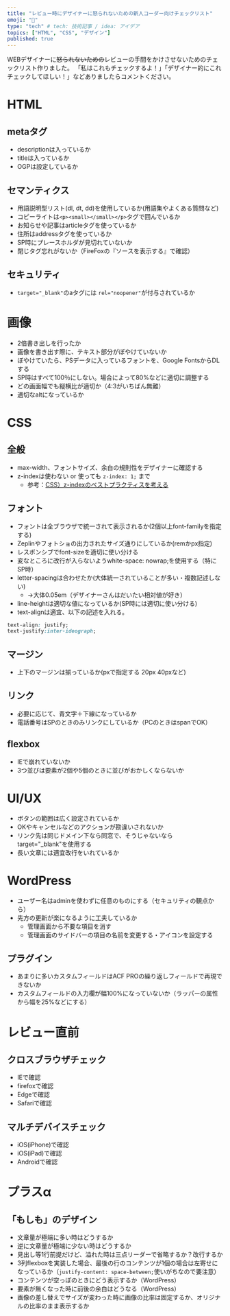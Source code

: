 ```yaml
---
title: "レビュー時にデザイナーに怒られないための新人コーダー向けチェックリスト"
emoji: "🔖"
type: "tech" # tech: 技術記事 / idea: アイデア
topics: ["HTML", "CSS", "デザイン"]
published: true
---
```

WEBデザイナーに~~怒られないための~~レビューの手間をかけさせないためのチェックリスト作りました。
「私はこれもチェックするよ！」「デザイナー的にこれチェックしてほしい！」などありましたらコメントください。

# HTML
## metaタグ
- descriptionは入っているか
- titleは入っているか
- OGPは設定しているか

## セマンティクス
- 用語説明型リスト(dl, dt, dd)を使用しているか(用語集やよくある質問など)
- コピーライトは`<p><small></small></p>`タグで囲んでいるか
- お知らせや記事はarticleタグを使っているか
- 住所はaddressタグを使っているか
- SP時にプレースホルダが見切れていないか
- 閉じタグ忘れがないか（FireFoxの『ソースを表示する』で確認）

## セキュリティ
- `target="_blank"`のaタグには `rel="noopener"`が付与されているか

# 画像
- 2倍書き出しを行ったか
- 画像を書き出す際に、テキスト部分がぼやけていないか
- ぼやけていたら、PSデータに入っているフォントを、Google FontsからDLする
- SP時はすべて100％にしない。場合によって80%などに適切に調整する
- どの画面幅でも縦横比が適切か（4:3がいちばん無難）
- 適切なaltになっているか

# CSS
## 全般
- max-width、フォントサイズ、余白の規則性をデザイナーに確認する
- z-indexは使わない or 使っても `z-index: 1;` まで
    - 参考：[CSS）z-indexのベストプラクティスを考える](https://zenn.dev/catnose99/articles/2f1be29dd203c10dff01)

## フォント
- フォントは全ブラウザで統一されて表示されるか(2個以上font-familyを指定する)
- Zeplinやフォトショの出力されたサイズ通りにしているか(remかpx指定)
- レスポンシブでfont-sizeを適切に使い分ける
- 変なところに改行が入らないようwhite-space: nowrap;を使用する（特にSP時）
- letter-spacingは合わせたか(大体統一されていることが多い・複数記述しない)
	- →大体0.05em（デザイナーさんはだいたい相対値が好き）
- line-heightは適切な値になっているか(SP時には適切に使い分ける)
- text-alignは適宜、以下の記述を入れる。
```css
text-align: justify;
text-justify:inter-ideograph;
```

## マージン
- 上下のマージンは揃っているか(pxで指定する 20px 40pxなど)

## リンク
- 必要に応じて、青文字＋下線になっているか
- 電話番号はSPのときのみリンクにしているか（PCのときはspanでOK）

## flexbox
- IEで崩れていないか
- 3つ並びは要素が2個や5個のときに並びがおかしくならないか

# UI/UX
- ボタンの範囲は広く設定されているか
- OKやキャンセルなどのアクションが勘違いされないか
- リンク先は同じドメイン下なら同窓で、そうじゃないならtarget="_blank"を使用する
- 長い文章には適宜改行をいれているか

# WordPress
- ユーザー名はadminを使わずに任意のものにする（セキュリティの観点から）
- 先方の更新が楽になるように工夫しているか
	- 管理画面から不要な項目を消す
	- 管理画面のサイドバーの項目の名前を変更する・アイコンを設定する

## プラグイン
- あまりに多いカスタムフィールドはACF PROの繰り返しフィールドで再現できないか
- カスタムフィールドの入力欄が幅100%になっていないか（ラッパーの属性から幅を25%などにする）

# レビュー直前
## クロスブラウザチェック
- IEで確認
- firefoxで確認
- Edgeで確認
- Safariで確認
## マルチデバイスチェック
- iOS(iPhone)で確認
- iOS(iPad)で確認
- Androidで確認

# プラスα
## 「もしも」のデザイン
- 文章量が極端に多い時はどうするか
- 逆に文章量が極端に少ない時はどうするか
- 見出し等1行前提だけど、溢れた時は三点リーダーで省略するか？改行するか
- 3列flexboxを実装した場合、最後の行のコンテンツが1個の場合は左寄せになっているか（`justify-content: space-between;`使いがちなので要注意）
- コンテンツが空っぽのときにどう表示するか（WordPress）
- 要素が無くなった時に前後の余白はどうなる（WordPress）
- 画像の差し替えでサイズが変わった時に画像の比率は固定するか、オリジナルの比率のまま表示するか
